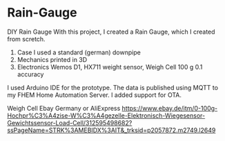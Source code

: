# Rain-Gauge
DIY Rain Gauge
With this project, I created a Rain Gauge, which I created from scretch. 

1. Case I used a standard (german) downpipe
2. Mechanics printed in 3D
3. Electronics
    Wemos D1,
    HX711 weight sensor,
    Weigh Cell 100 g 0.1 accuracy 

I used Arduino IDE for the prototype. The data is published using MQTT to my FHEM Home Automation Server. I added support for OTA.

Weigh Cell Ebay Germany or AliExpress
https://www.ebay.de/itm/0-100g-Hochpr%C3%A4zise-W%C3%A4gezelle-Elektronisch-Wiegesensor-Gewichtssensor-Load-Cell/312595498682?ssPageName=STRK%3AMEBIDX%3AIT&_trksid=p2057872.m2749.l2649
